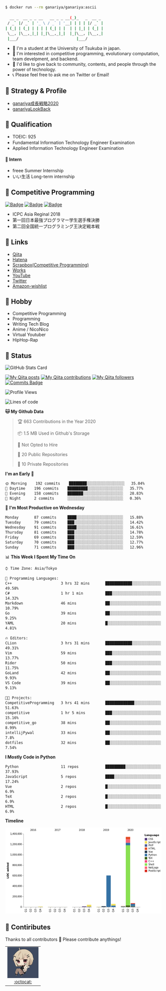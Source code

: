 
```bash
$ docker run --rm ganariya/ganariya:ascii

  __ _  __ _ _ __   __ _ _ __(_)_   _  __ _
 / _` |/ _` | '_ \ / _` | '__| | | | |/ _` |
| (_| | (_| | | | | (_| | |  | | |_| | (_| |
 \__, |\__,_|_| |_|\__,_|_|  |_|\__, |\__,_|
 |___/                          |___/

```

- 🏫 I'm a student at the University of Tsukuba in japan.
- 🌱 I'm interested in competitive programming, evolutionary computation, team develpment, and backend.
- 💖 I'd like to give back to community, contents, and people through the power of technology.
- 📞 Please feel free to ask me on Twitter or Email!

## 🐾 Strategy & Profile

- [ganariya成長戦略2020](https://docs.google.com/presentation/d/1miXe07Y9XukI6bwbh8q4TjisLdw-n51e3prdmfTTCgY/edit)
- [ganariyaLookBack](https://drive.google.com/drive/folders/16P73HK-dLVChC2ivkYosRIY9bT6VXmaC?usp=sharing)

## 🐾 Qualification

- TOEIC: 925
- Fundamental Information Technology Engineer Examination　
- Applied Information Technology Engineer Examination

#### 🐾 Intern

- freee Summer Internship
- いい生活 Long-term internship


## 🐾 Competitive Programming

[![Badge](https://cp-logo.vercel.app/atcoder/ganariya2525)](https://atcoder.jp/users/ganariya2525) [![Badge](https://cp-logo.vercel.app/codeforces/ganariya)](https://codeforces.com/profile/ganariya) [![Badge](https://cp-logo.vercel.app/yukicoder/ganariya)](https://yukicoder.me/users/3037)

- ICPC Asia Reginal 2018
- 第一回日本最強プログラマー学生選手権決勝
- 第二回全国統一プログラミング王決定戦本戦

## 🐾 Links

- [Qiita](https://qiita.com/ganariya)
- [Hatena](https://ganariya.hatenablog.com/)
- [Scrapbox(Competitive Programming)](https://scrapbox.io/ganariya/)
- [Works](https://ganariya.github.io/works/)
- [YouTube](https://www.youtube.com/channel/UCPTKMrRhOSf30v59Ktbpl1A)
- [Twitter](https://twitter.com/ganariya)
- [Amazon-wishlist](https://www.amazon.co.jp/hz/wishlist/ls/7297J1ZN3DSH)

## 🐾 Hobby

- Competitive Programming
- Programming
- Writing Tech Blog
- Anime / NicoNico
- Virtual Youtuber
- HipHop-Rap

## 🐾 Status

![GitHub Stats Card](https://github-readme-stats.vercel.app/api?username=Ganariya&count_private=true&show_icons=true&theme=dracula)


[![My Qiita posts](https://qiita-badge.apiapi.app/s/ganariya/posts.svg)](http://qiita.com/ganariya) 
[![My Qiita contributions](https://qiita-badge.apiapi.app/s/ganariya/contributions.svg)](http://qiita.com/ganariya) [![My Qiita followers](https://qiita-badge.apiapi.app/s/ganariya/followers.svg)](http://qiita.com/ganariya) [![Commits Badge](https://badges.pufler.dev/commits/monthly/Ganariya)](https://github.com/Ganariya)

<!--START_SECTION:waka-->
![Profile Views](http://img.shields.io/badge/Profile%20Views-216-blue)

![Lines of code](https://img.shields.io/badge/From%20Hello%20World%20I%27ve%20Written-6.1%20million%20lines%20of%20code-blue)

**🐱 My Github Data** 

> 🏆 663 Contributions in the Year 2020
 > 
> 📦 1.5 MB Used in Github's Storage 
 > 
> 🚫 Not Opted to Hire
 > 
> 📜 20 Public Repositories
 > 
> 🔑 10 Private Repositories 

**I'm an Early 🐤** 

```text
🌞 Morning    192 commits    ████████░░░░░░░░░░░░░░░░░   35.04% 
🌆 Daytime    196 commits    █████████░░░░░░░░░░░░░░░░   35.77% 
🌃 Evening    158 commits    ███████░░░░░░░░░░░░░░░░░░   28.83% 
🌙 Night      2 commits      ░░░░░░░░░░░░░░░░░░░░░░░░░   0.36%

```
📅 **I'm Most Productive on Wednesday** 

```text
Monday       87 commits     ████░░░░░░░░░░░░░░░░░░░░░   15.88% 
Tuesday      79 commits     ███░░░░░░░░░░░░░░░░░░░░░░   14.42% 
Wednesday    91 commits     ████░░░░░░░░░░░░░░░░░░░░░   16.61% 
Thursday     81 commits     ███░░░░░░░░░░░░░░░░░░░░░░   14.78% 
Friday       69 commits     ███░░░░░░░░░░░░░░░░░░░░░░   12.59% 
Saturday     70 commits     ███░░░░░░░░░░░░░░░░░░░░░░   12.77% 
Sunday       71 commits     ███░░░░░░░░░░░░░░░░░░░░░░   12.96%

```


📊 **This Week I Spent My Time On** 

```text
⌚︎ Time Zone: Asia/Tokyo

💬 Programming Languages: 
C++                      3 hrs 32 mins       ████████████░░░░░░░░░░░░░   49.58% 
C#                       1 hr 1 min          ███░░░░░░░░░░░░░░░░░░░░░░   14.32% 
Markdown                 46 mins             ██░░░░░░░░░░░░░░░░░░░░░░░   10.79% 
Go                       39 mins             ██░░░░░░░░░░░░░░░░░░░░░░░   9.25% 
YAML                     20 mins             █░░░░░░░░░░░░░░░░░░░░░░░░   4.81%

🔥 Editors: 
CLion                    3 hrs 31 mins       ████████████░░░░░░░░░░░░░   49.31% 
Vim                      59 mins             ███░░░░░░░░░░░░░░░░░░░░░░   13.77% 
Rider                    50 mins             ███░░░░░░░░░░░░░░░░░░░░░░   11.75% 
GoLand                   42 mins             ██░░░░░░░░░░░░░░░░░░░░░░░   9.93% 
VS Code                  39 mins             ██░░░░░░░░░░░░░░░░░░░░░░░   9.13%

🐱‍💻 Projects: 
CompetitiveProgramming   3 hrs 41 mins       █████████████░░░░░░░░░░░░   51.63% 
competitive              1 hr 5 mins         ███░░░░░░░░░░░░░░░░░░░░░░   15.16% 
competitive_go           38 mins             ██░░░░░░░░░░░░░░░░░░░░░░░   8.99% 
intellijPywal            33 mins             ██░░░░░░░░░░░░░░░░░░░░░░░   7.8% 
dotfiles                 32 mins             ██░░░░░░░░░░░░░░░░░░░░░░░   7.54%

```

**I Mostly Code in Python** 

```text
Python                   11 repos            █████████░░░░░░░░░░░░░░░░   37.93% 
JavaScript               5 repos             ████░░░░░░░░░░░░░░░░░░░░░   17.24% 
Vue                      2 repos             █░░░░░░░░░░░░░░░░░░░░░░░░   6.9% 
TeX                      2 repos             █░░░░░░░░░░░░░░░░░░░░░░░░   6.9% 
HTML                     2 repos             █░░░░░░░░░░░░░░░░░░░░░░░░   6.9%

```


**Timeline**

![Chart not found](https://github.com/Ganariya/Ganariya/blob/master/charts/bar_graph.png) 


<!--END_SECTION:waka-->

## 🐾 Contiributes

Thanks to all contributors 🎉
Please contribute anythings!

<table>
  <tr>
    <td align="center"><a href="https://github.com/Ganariya"><img src="https://github.com/Ganariya/Ganariya/blob/master/ganariya.png?raw=true" width="100px;" alt="ganariya"/><br /><a href="https://github.com/Ganariya" title="Code">:octocat: </a></a></td>
  </tr>
</table>

